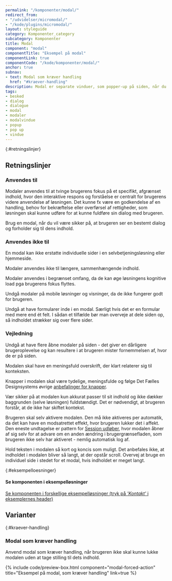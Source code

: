 ```yaml
---
permalink: "/komponenter/modal/"
redirect_from:
- "/udvidelser/micromodal/"
- "/kode/plugins/micromodal/"
layout: styleguide
category: Komponenter_category
subcategory: Komponenter
title: Modal
component: "modal"
componentTitle: "Eksempel på modal"
componentLink: true
componentCode: "/kode/komponenter/modal/"
anchor: true
subnav:
- text: Modal som kræver handling
  href: "#kraever-handling"
description: Modal er separate vinduer, som popper-up på siden, når du aktiverer dem.
tags:
- besked
- dialog
- dialogue
- modal
- modaler
- modalvindue
- popup
- pop up
- vindue
---
```


{:#retningslinjer}
## Retningslinjer

### Anvendes til

Modaler anvendes til at tvinge brugerens fokus på et specifikt, afgrænset indhold, hvor den interaktive respons og forståelse er centralt for brugerens videre anvendelse af løsningen. Det kunne fx være en godkendelse af en handling, behov for bekræftelse eller overførsel af rettigheder, som løsningen skal kunne udføre for at kunne fuldføre sin dialog med brugeren.

Brug en modal, når du vil være sikker på, at brugeren ser en bestemt dialog og forholder sig til dens indhold.

### Anvendes ikke til

En modal kan ikke erstatte individuelle sider i en selvbetjeningsløsning eller hjemmeside.

Modaler anvendes ikke til længere, sammenhængende indhold.

Modaler anvendes i begrænset omfang, da de kan øge løsningens kognitive load pga brugerens fokus flyttes.

Undgå modaler på mobile løsninger og visninger, da de ikke fungerer godt for brugeren.

Undgå at have formularer inde i en modal. Særligt hvis det er en formular med mere end ét felt. I sådan et tilfælde bør man overveje at dele siden op, så indholdet strækker sig over flere sider.

### Vejledning

Undgå at have flere åbne modaler på siden - det giver en dårligere brugeroplevelse og kan resultere i at brugeren mister fornemmelsen af, hvor de er på siden.

Modalen skal have en meningsfuld overskrift, der klart relaterer sig til konteksten.

Knapper i modalen skal være tydelige, meningsfulde og følge Det Fælles Designsystems øvrige <a href="/komponenter/knapper/">anbefalinger for knapper</a>.

Vær sikker på at modalen kun akkurat passer til sit indhold og ikke dækker baggrunden (selve løsningen) fuldstændigt. Det er nødvendigt, at brugeren forstår, at de ikke har skiftet kontekst.

Brugeren skal selv aktivere modalen. Den må ikke aktiveres per automatik, da det kan have en modsatrettet effekt, hvor brugeren lukker det i affekt. Den eneste undtagelse er pattern for <a href="/eksempler/patterns/session-udloeber/">Session udløber</a>, hvor modalen åbner af sig selv for at advare om en anden ændring i brugergrænsefladen, som brugeren ikke selv har aktiveret - nemlig automatisk log af.

Hold teksten i modalen så kort og koncis som muligt. Det anbefales ikke, at indholdet i modalen bliver så langt, at der opstår scroll. Overvej at bruge en individuel side i stedet for et modal, hvis indholdet er meget langt.

{:#eksempelloesninger}
#### Se komponenten i eksempelløsninger

<a href="/eksempler/selvbetjeningsloesninger/">Se komponenten i forskellige eksempelløsninger (tryk på <em>'Kontakt'</em> i eksemplernes header)</a>

## Varianter

{:#kraever-handling}
### Modal som kræver handling

Anvend modal som kræver handling, når brugeren ikke skal kunne lukke modalen uden at tage stilling til dets indhold.

{% include code/preview-box.html component="modal-forced-action" title="Eksempel på modal, som kræver handling" link=true %}